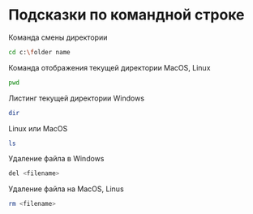# Подсказки по командной строке

Команда смены директории
``` sh
cd c:\folder name
```
Команда отображения текущей директории MacOS, Linux
```sh
pwd
```
Листинг текущей директории Windows
```sh
dir
```
Linux или MacOS
```sh
ls
```
Удаление файла в Windows
```sh
del <filename>
```
Удаление файла на MacOS, Linus
```sh
rm <filename>
```
